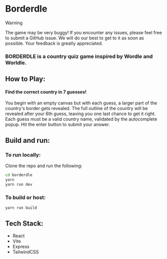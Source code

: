 # Borderdle

> [!WARNING]  
> The game may be very buggy! If you encounter any issues, please feel free to submit a GitHub issue. We will do our best to get to it as soon as possible. Your feedback is greatly appreciated.


### BORDERDLE is a country quiz game inspired by Wordle and Worldle.

## How to Play:

#### Find the correct country in 7 guesses!

You begin with an empty canvas but with each guess, a larger part of the country's border gets revealed.
The full outline of the country will be revealed after your 6th guess, leaving you one last chance to get it right.
Each guess must be a valid country name, validated by the autocomplete popup. Hit the enter button to submit your answer.

## Build and run:

### To run locally:

Clone the repo and run the following:

```sh
cd borderdle
yarn
yarn run dev
```

### To build or host:

```sh
yarn run build
```

## Tech Stack:

- React
- Vite
- Express
- TailwindCSS
